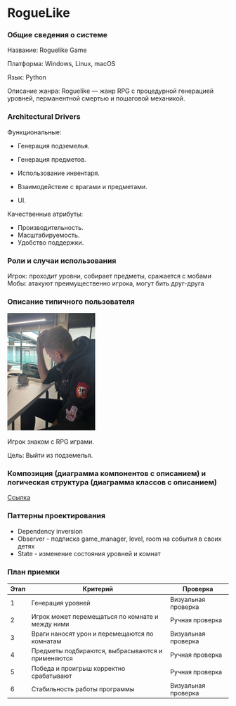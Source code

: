 # RogueLike

### Общие сведения о системе

Название: Roguelike Game

Платформа: Windows, Linux, macOS

Язык: Python

Описание жанра: Roguelike — жанр RPG с процедурной генерацией уровней, перманентной смертью и пошаговой механикой.


### Architectural Drivers

Функциональные:

- Генерация подземелья.

- Генерация предметов.

- Использование инвентаря.

- Взаимодействие с врагами и предметами.
    
- UI.

Качественные атрибуты:

- Производительность.
- Масштабируемость.
- Удобство поддержки.


### Роли и случаи использования

Игрок: проходит уровни, собирает предметы, сражается с мобами
Мобы: атакуют преимущественно игрока, могут бить друг-друга

### Описание типичного пользователя

<img src="images/user.jpg" alt="drawing" width="200"/>

Игрок знаком с RPG играми.

Цель: Выйти из подземелья.

### Композиция (диаграмма компонентов с описанием) и логическая структура (диаграмма классов с описанием)
[Ссылка](docs/README.md)

### Паттерны проектирования

* Dependency inversion
* Observer - подписка game_manager, level, room на события в своих детях
* State - изменение состояния уровней и комнат

### План приемки

| Этап | Критерий                                     | Проверка                          |
|------|----------------------------------------------|-----------------------------------|
| 1    | Генерация уровней         | Визуальная проверка |
| 2    | Игрок может перемещаться по комнате и между ними    | Ручная проверка                  |
| 3    | Враги наносят урон и перемещаются по комнатам                   | Визуальная проверка             |
| 4    | Предметы подбираются, выбрасываются и применяются           | Ручная проверка                       |
| 5    | Победа и проигрыш корректно срабатывают      | Ручная проверка                 |
| 6    | Стабильность работы программы      | Визуальная проверка                 |


